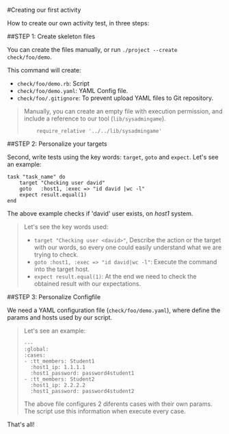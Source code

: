 
#Creating our first activity

How to create our own activity test, in three steps:

##STEP 1: Create skeleton files

You can create the files manually, or run `./project --create check/foo/demo`.

This command will create:
* `check/foo/demo.rb`: Script
* `check/foo/demo.yaml`: YAML Config file.
* `check/foo/.gitignore`: To prevent upload YAML files to Git repository.


> Manually, you can create an empty file with execution permission, 
and include a reference to our tool (`lib/sysadmingame`).
> ```
>     require_relative '../../lib/sysadmingame'
> ```

##STEP 2: Personalize your targets

Second, write tests using the key words: `target`, `goto` and `expect`.
Let's see an example:

```
task "task_name" do
	target "Checking user david"
	goto   :host1, :exec => "id david |wc -l"
	expect result.equal(1)
end
```

The above example checks if 'david' user exists, on *host1* system.

> Let's see the key words used:
>
> * `target "Checking user <david>"`, Describe the action or the target 
with our words, so every one could easily understand what we are trying
to check.
> * `goto :host1, :exec => "id david|wc -l"`: Execute the command 
into the target host.
> * `expect result.equal(1)`: At the end we need to check the obtained 
result with our expectations.

##STEP 3: Personalize Configfile

We need a YAML configuration file (`check/foo/demo.yaml`), where define 
the params and hosts used by our script.

> Let's see an example:
>
> ```
> ---
> :global:
> :cases:
> - :tt_members: Student1
>   :host1_ip: 1.1.1.1
>   :host1_password: password4student1
> - :tt_members: Student2
>   :host1_ip: 2.2.2.2
>   :host1_password: password4student2
> ```
> The above file configures 2 diferents cases with their own params. The script
> use this information when execute every case.

That's all!
